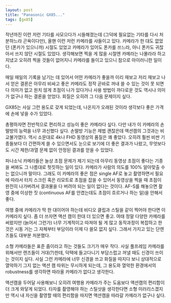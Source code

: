 ```yaml
---
layout: post
title: "Panasonic GX85..."
tags: [gx85]
---
```


작년까진 이런 저런 기타를 사모으다가 시들해졌는데 (그덕에 필요없는 기타를 다시 처분하느라 곤욕이다만), 올핸 이런 저런 카메라를 사들이고 있다. 카메라가 한 대도 없었던 (폰카가 있으니까) 시절도 있었고 카메라가 있어도 폰카를 쓰느라, 아니 폰카도 귀찮아서 쓰지 않던 시절도 있었다. 생각해보면 찍을 게 많을 시절엔 카메라는 나몰라라 하고 지냈고 오히려 찍을 것들이 없어지니 카메라를 들이고 있으니 참으로 아이러니한 일이다. 

매일 매일의 기록을 남기는 데 있어서 어떤 카메라가 좋을까 이리 재보고 저리 재보고 나서 얻은 결론은 아무리 비싸고 좋은 카메라도 정작 곧바로 꺼내 쓸 수 있는 것이 못 되면 다 의미가 없고 원치 않게 초점이 나가 있다거나 사용 방법이 까다로운 것도 역시나 의미가 없구나 하는 결론을 얻었다. 회질은 오히려 그 다음 문제이지 싶다.

GX85는 사실 그런 용도로 갖게 되었는데, 나온지가 오래된 것이라 생각보다 좋은 가격에 손에 넣을 수가 있었다.

총평하자면 전반적으로 편리하고 성능이 좋은 카메라다 싶다. 다만 내가 이 카메라의 손떨방의 능력을 너무 과신했다 싶다. 손떨방 기능은 제법 괜찮은데 액션캠의 그것과는 비교불가였다. 역시 소문대로 4k나 FHD 동영상의 품질은 꽤 좋았다. 오히려 훨씬 비싼 기종들보다 더 간편하게 쓸 수 있으면서도 눈으로 보기에 더 좋은 결과가 나왔고, 무엇보다도 시간 제한/과열 문제 없이 안정된 결과를 얻을 수 있었다. 

파나소닉 카메라들은 늘상 초점 문제가 제기 되는데 아무리 동영상 초점이 좋다는 기종을 써봐도 그 나름대로 헛짓하는 일이 있다. 카메라가 사람의 의도를 100% 알아맞출 수는 없으니까 말이다. 그래도 이 카메라의 좋은 점은 single AF로 놓고 촬영하면서 필요에 따라서 터치 스크린 혹은 리모트로 초점을 잡을 수 있어서 동영상을 찍을 때 초점이 완전히 나가버려서 결과물을 다 버려야 되는 일이 없다는 것이다. AF-S를 해놓으면 촬영 중에 이상한 짓 (continuous AF를 안켰는데도 초점이 흐르거나 하는 일)을 안해서 좋다. 

여행 중에 카메라가 딱 한 대이어야 하는데 비디오 클립과 스틸을 같이 찍어야 한다면 이 카메라지 싶다. 좀 더 쓰자면 액션 캠이 한대 더 있으면 좋고. 여태 정말 다양한 카메라를 써왔지만 (늙어서 그런가) 너무 기계적이고 따져야 될 게 많고 동작과정이 복잡하고 한 것은 시동 거는 그 자체부터 부담이라 이제 다 쓸모 없지 싶다. 그래서 가지고 있는 단렌즈들도 대부분 처분했다. 

소형 카메라들은 표준 줌이라고 하는 것들도 크기가 매우 작다. 사실 풀프레임 카메라를 위해서만 렌즈들이 거대(?)한데, 덕택에 들고다니기 부담스럽고 꺼낼 때도 신경이 쓰이는 것이지 싶다. 사실 그런 카메라에 너무 신경을 쓰고 화질을 따지다 보니 상대적으로 열악하기 그지 없는 액션 캠 따위는 무시하게 되는데, 그 용도와 열악한 환경에서의 robustness를 생각하면 따라올 카메라가 없다고 생각한다. 

액션캠을 두어달 사용해보니 오히려 여행용 카메라가 주는 도움보다 액션캠의 편리함이 더 크게 와닿게 되었다. 타자를 촬영해야 하는 스틸샷을 생각한다면 소형 미러리스겠지만 역시 내 자신을 촬영할 때의 편리함을 따지면 액션캠을 따라갈 카메라가 없구나 싶다. 